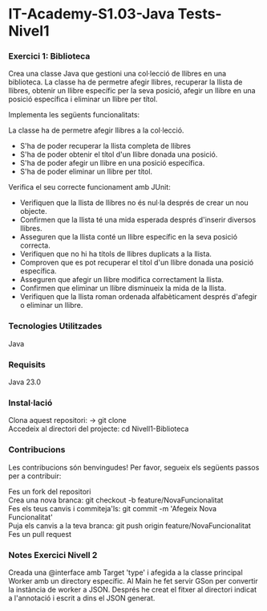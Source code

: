# IT-Academy-S1.03-Java Tests-Nivel1

### Exercici 1: Biblioteca

Crea una classe Java que gestioni una col·lecció de llibres en una biblioteca. La classe ha de permetre afegir llibres, recuperar la llista de llibres, obtenir un llibre específic per la seva posició, afegir un llibre en una posició específica i eliminar un llibre per títol.

Implementa les següents funcionalitats:

La classe ha de permetre afegir llibres a la col·lecció.
- S'ha de poder recuperar la llista completa de llibres
- S'ha de poder obtenir el títol d'un llibre donada una posició.
- S'ha de poder afegir un llibre en una posició específica.
- S'ha de poder eliminar un llibre per títol.


Verifica el seu correcte funcionament amb JUnit:
- Verifiquen que la llista de llibres no és nul·la després de crear un nou objecte.
- Confirmen que la llista té una mida esperada després d'inserir diversos llibres.
- Asseguren que la llista conté un llibre específic en la seva posició correcta.
- Verifiquen que no hi ha títols de llibres duplicats a la llista.
- Comproven que es pot recuperar el títol d'un llibre donada una posició específica.
- Asseguren que afegir un llibre modifica correctament la llista.
- Confirmen que eliminar un llibre disminueix la mida de la llista.
- Verifiquen que la llista roman ordenada alfabèticament després d'afegir o eliminar un llibre.


### Tecnologies Utilitzades

Java

### Requisits

Java 23.0

### Instal·lació

Clona aquest repositori: -> git clone  
Accedeix al directori del projecte:   cd Nivell1-Biblioteca

### Contribucions

Les contribucions són benvingudes! Per favor, segueix els següents passos per a contribuir:

Fes un fork del repositori  
Crea una nova branca:  git checkout -b feature/NovaFuncionalitat  
Fes els teus canvis i commiteja'ls: git commit -m 'Afegeix Nova Funcionalitat'  
Puja els canvis a la teva branca: git push origin feature/NovaFuncionalitat  
Fes un pull request

### Notes Exercici Nivell 2
Creada una @interface amb Target 'type' i afegida a la classe principal Worker amb un directory específic.
Al Main he fet servir GSon per convertir la instància de worker a JSON. Després he creat el fitxer al directori indicat a l'annotació i escrit a dins el JSON generat.